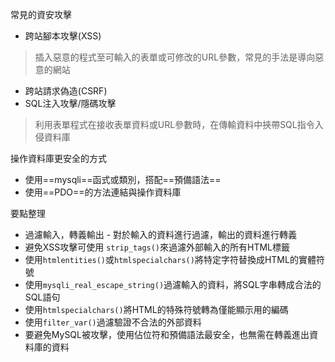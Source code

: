 常見的資安攻擊
* 跨站腳本攻擊(XSS)

>插入惡意的程式至可輸入的表單或可修改的URL參數，常見的手法是導向惡意的網站
* 跨站請求偽造(CSRF)
* SQL注入攻擊/隱碼攻擊

>利用表單程式在接收表單資料或URL參數時，在傳輸資料中挾帶SQL指令入侵資料庫

操作資料庫更安全的方式
* 使用==mysqli==函式或類別，搭配==預備語法==
* 使用==PDO==的方法連結與操作資料庫

要點整理
- 過濾輸入，轉義輸出 - 對於輸入的資料進行過濾，輸出的資料進行轉義
- 避免XSS攻擊可使用 `strip_tags()`來過濾外部輸入的所有HTML標籤
- 使用`htmlentities()`或`htmlspecialchars()`將特定字符替換成HTML的實體符號
- 使用`mysqli_real_escape_string()`過濾輸入的資料，將SQL字串轉成合法的SQL語句
- 使用`htmlspecialchars()`將HTML的特殊符號轉為僅能顯示用的編碼
- 使用`filter_var()`過濾驗證不合法的外部資料
- 要避免MySQL被攻擊，使用佔位符和預備語法最安全，也無需在轉義進出資料庫的資料

